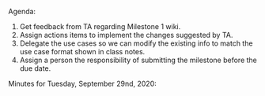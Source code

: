 Agenda:
1.   Get feedback from TA regarding Milestone 1 wiki.
2.   Assign actions items to implement the changes suggested by TA.
3.   Delegate the use cases so we can modify the existing info to match the use case format shown in class notes.
4.   Assign a person the responsibility of submitting the milestone before the due date.

Minutes for Tuesday, September 29nd, 2020: